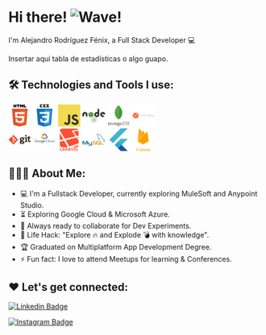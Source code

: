 # Hi there! <img src="https://user-images.githubusercontent.com/42378118/110234147-e3259600-7f4e-11eb-95be-0c4047144dea.gif" alt="Wave!" width="30" height="30">

I'm Alejandro Rodríguez Fénix, a Full Stack Developer 💻

<!-- ![coding](https://camo.githubusercontent.com/5352b6b2b973a416adb9f788796e6e861e6ff286d2d83780df8ef7d90d4ca349/68747470733a2f2f6d656469612e67697068792e636f6d2f6d656469612f53576f536b4e36447854737a71494b4571762f67697068792e676966) --> Insertar aquí tabla de estadísticas o algo guapo.

## 🛠️ Technologies and Tools I use:

  <img src="https://raw.githubusercontent.com/devicons/devicon/master/icons/html5/html5-original-wordmark.svg" width="45" height="45"> 
  <img src="https://raw.githubusercontent.com/devicons/devicon/master/icons/css3/css3-original-wordmark.svg" width="45" height="45">  
  <img src="https://raw.githubusercontent.com/devicons/devicon/master/icons/javascript/javascript-original.svg" width="45" height="45"> 
  <img src="https://raw.githubusercontent.com/devicons/devicon/master/icons/nodejs/nodejs-original-wordmark.svg" width="45" height="45">  
  <img src="https://raw.githubusercontent.com/devicons/devicon/master/icons/mongodb/mongodb-original-wordmark.svg" width="45" height="45"> 
  <img src="https://raw.githubusercontent.com/devicons/devicon/master/icons/postman/postman-original-wordmark.svg" width="45" height="45"> 
  </br>
  <img src="https://raw.githubusercontent.com/devicons/devicon/master/icons/git/git-original-wordmark.svg" width="45" height="45"> 
  <img src="https://raw.githubusercontent.com/devicons/devicon/master/icons/googlecloud/googlecloud-original-wordmark.svg" width="45" height="45"> 
  <img src="https://raw.githubusercontent.com/devicons/devicon/master/icons/laravel/laravel-plain-wordmark.svg" width="45" height="45"> 
  <img src="https://raw.githubusercontent.com/devicons/devicon/master/icons/mysql/mysql-original-wordmark.svg" width="45" height="45"> 
  <img src="https://raw.githubusercontent.com/devicons/devicon/master/icons/flutter/flutter-original.svg" width="45" height="45"> 
  <img src="https://raw.githubusercontent.com/devicons/devicon/master/icons/firebase/firebase-plain-wordmark.svg" width="45" height="45"> 

## 👨🏻‍💻 About Me:
- 💻 I'm a Fullstack Developer, currently exploring MuleSoft and Anypoint Studio.
- ⏳ Exploring Google Cloud & Microsoft Azure.
- 🚀 Always ready to collaborate for Dev Experiments.
- 🎯 Life Hack: "Explore 🔥 and Explode 💣 with knowledge".
- 🏆 Graduated on Multiplatform App Development Degree.
- ⚡ Fun fact: I love to attend Meetups for learning & Conferences.

## ❤️ Let's get connected:
[![Linkedin Badge](https://img.shields.io/badge/-LinkedIn-blue?style=flat-square&logo=Linkedin&logoColor=white&link=https://www.linkedin.com/in/alejandro-rodriguez-fenix-09861a297/)]([https://www.linkedin.com/in/alejandro-rodríguez-fénix/](https://www.linkedin.com/in/alejandro-rodriguez-fenix-09861a297/))
<!-- [![Twitter Badge](https://img.shields.io/badge/-Twitter-1DA1F2?style=flat-square&logo=Twitter&logoColor=white&link=https://twitter.com/alejandrofenix)](https://twitter.com/alejandrofenix) -->
<!-- [![Facebook Badge](https://img.shields.io/badge/-Facebook-4267B2?style=flat-square&logo=Facebook&logoColor=white&link=https://www.facebook.com/alejandro.rodriguezfenix)](https://www.facebook.com/alejandro.rodriguezfenix) --> 
[![Instagram Badge](https://img.shields.io/badge/-Instagram-E4405F?style=flat-square&logo=Instagram&logoColor=white&link=https://www.instagram.com/alejandrofenix)](https://www.instagram.com/alejandrofenix)



<!--
Hi there!  <img height="45px" src="https://user-images.githubusercontent.com/42378118/110234147-e3259600-7f4e-11eb-95be-0c4047144dea.gif">

I'm Alejandro Rodríguez Fénix, Full Stack Developer 💻

<img src="https://camo.githubusercontent.com/5352b6b2b973a416adb9f788796e6e861e6ff286d2d83780df8ef7d90d4ca349/68747470733a2f2f6d656469612e67697068792e636f6d2f6d656469612f53576f536b4e36447854737a71494b4571762f67697068792e676966">

🛠️ Technologies and Tools I use:

<img src="https://raw.githubusercontent.com/devicons/devicon/master/icons/html5/html5-original-wordmark.svg" alt="html5" width="40" height="40" style="max-width: 100%;">
css3 sass javascript webpack react gatsby nodejs express mongodb postman git azure google cloud firebase

👨🏻‍💻 About Me:
💻 I'm a Fullstack Developer, currently exploring MuleSoft and Anypoint Studio
⏳ Exploring Google Cloud & Microsoft Azure
🚀 Always ready to collaborate for Dev Experiments
🎯 Life Hack: "Explore 🔥 and Explode 💣 with knowledge"
🏆 Graduated on Multiplatform App Development Degree
⚡ Fun fact: I love to attend Meetups for learning & Conferences
❤️ Let's get connected:

Linkedin Badge Twitter Badge Facebook Badge Instagram Badge Linkedin Badge
<p align="center">BADGE.S HERE</p>
<img src=" "> 
--> 
